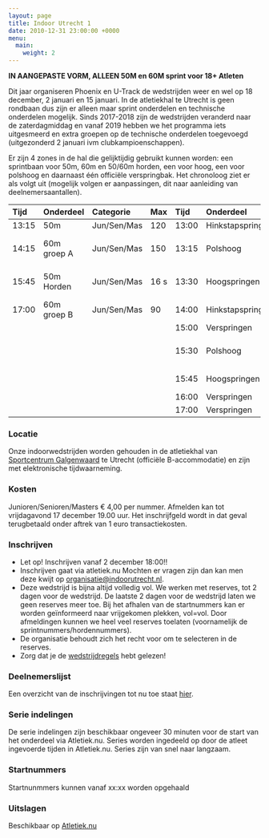 ```yaml
---
layout: page
title: Indoor Utrecht 1
date: 2010-12-31 23:00:00 +0000
menu:
  main:
    weight: 2
---
```

**IN AANGEPASTE VORM, ALLEEN 50M en 60M sprint voor 18+ Atleten**

Dit jaar organiseren Phoenix en U-Track de wedstrijden weer en wel op 18 december, 2 januari en 15 januari. In de atletiekhal te Utrecht is geen rondbaan dus zijn er alleen maar sprint onderdelen en technische onderdelen mogelijk. Sinds 2017-2018 zijn de wedstrijden veranderd naar de zaterdagmiddag en vanaf 2019 hebben we het programma iets uitgesmeerd en extra groepen op de technische onderdelen toegevoegd (uitgezonderd 2 januari ivm clubkampioenschappen).

Er zijn 4 zones in de hal die gelijktijdig gebruikt kunnen worden: een sprintbaan voor 50m, 60m en 50/60m horden, een voor hoog, een voor polshoog en daarnaast één officiële verspringbak.
Het chronoloog ziet er als volgt uit (mogelijk volgen er aanpassingen, dit naar aanleiding van deelnemersaantallen).

| Tijd	| Onderdeel	  | Categorie	| Max  | Tijd  | Onderdeel	      | Opmerking	                | Categorie	  | Max |
| :---- | :---------- | :---------- | :--- | :---- | :--------------- | :-------------------------- | :---------- | :-- |
| 13:15	| 50m	      | Jun/Sen/Mas	| 120  | 13:00 | Hinkstapspringen |	7m balk	                    | Jun/Sen/Mas |	15  |
| 14:15	| 60m groep A | Jun/Sen/Mas	| 150  | 13:15 | Polshoog	      | 2.09m + 10cm (max PR 3m)	| Jun/Sen/Mas |	15  |
| 15:45	| 50m Horden  | Jun/Sen/Mas	| 16 s | 13:30 | Hoogspringen	  | 1.24m + 5cm (JunB of ouder)	| Jun/Sen/Mas |	15  |
| 17:00	| 60m groep B | Jun/Sen/Mas	| 90   | 14:00 | Hinkstapspringen |	9/11/13m balk	            | Jun/Sen/Mas |	12  |
|  	 	|  	 	      |             |      | 15:00 | Verspringen	  | groep 1	                    | Jun/Sen/Mas |	15  |
|  	 	|  	 	 	  |             |      | 15:30 | Polshoog	      | 3.09m + 10cm (min PR 3.09m) | Jun/Sen/Mas |	15  |
|  	 	|  	 	 	  |             |      | 15:45 | Hoogspringen	  | 1.54m + 5cm	                | Jun/Sen/Mas |	15  |
|  	 	|  	 	 	  |             |      | 16:00 | Verspringen	  | groep 2	                    | Jun/Sen/Mas |	15  |
|  	 	|  	 	 	  |             |      | 17:00 | Verspringen	  | groep 3	                    | Jun/Sen/Mas | 15  |

### Locatie
Onze indoorwedstrijden worden gehouden in de atletiekhal van [Sportcentrum Galgenwaard](/sportcentrum-galgenwaard/) te Utrecht (officiële B-accommodatie) en zijn met elektronische tijdwaarneming.

### Kosten
Junioren/Senioren/Masters € 4,00 per nummer.
Afmelden kan tot vrijdagavond 17 december 19.00 uur. Het inschrijfgeld wordt in dat geval terugbetaald onder aftrek van 1 euro transactiekosten.

### Inschrijven
* Let op! Inschrijven vanaf 2 december 18:00!!
* Inschrijven gaat via atletiek.nu Mochten er vragen zijn dan kan men deze kwijt op organisatie@indoorutrecht.nl.
* Deze wedstrijd is bijna altijd volledig vol. We werken met reserves, tot 2 dagen voor de wedstrijd. De laatste 2 dagen voor de wedstrijd laten we geen reserves meer toe. Bij het afhalen van de startnummers kan er worden geïnformeerd naar vrijgekomen plekken, vol=vol. Door afmeldingen kunnen we heel veel reserves toelaten (voornamelijk de sprintnummers/hordennummers).
* De organisatie behoudt zich het recht voor om te selecteren in de reserves.
* Zorg dat je de [wedstrijdregels](/wedstrijdregels/) hebt gelezen!

### Deelnemerslijst
Een overzicht van de inschrijvingen tot nu toe staat [hier](https://www.atletiek.nu/wedstrijd/atleten/36162/).

### Serie indelingen
De serie indelingen zijn beschikbaar ongeveer 30 minuten voor de start van het onderdeel via Atletiek.nu. Series worden ingedeeld op door de atleet ingevoerde tijden in Atletiek.nu. Series zijn van snel naar langzaam.

### Startnummers
Startnunmmers kunnen vanaf xx:xx worden opgehaald

### Uitslagen
Beschikbaar op [Atletiek.nu](https://www.atletiek.nu/wedstrijd/uitslagen/36162/)